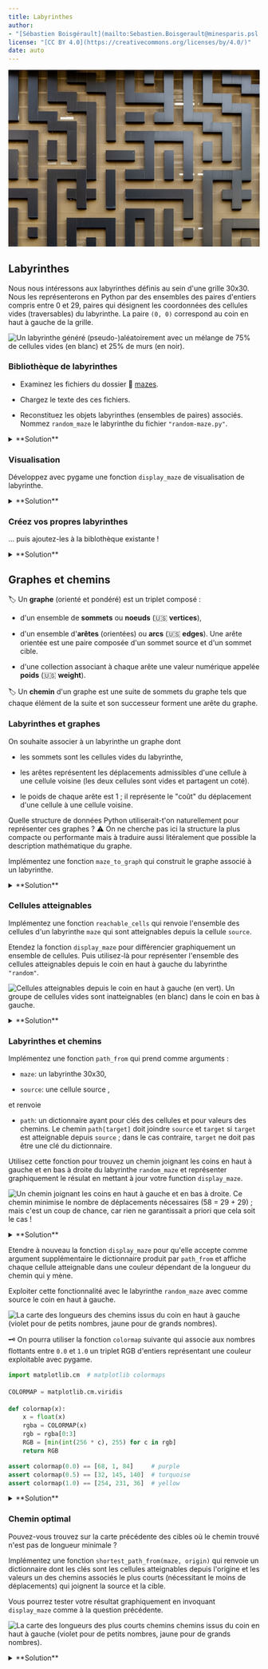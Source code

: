 ```yaml
---
title: Labyrinthes
author: 
- "[Sébastien Boisgérault](mailto:Sebastien.Boisgerault@minesparis.psl.eu), MINES Paris -- PSL"
license: "[CC BY 4.0](https://creativecommons.org/licenses/by/4.0/)"
date: auto
---
```


!["Maze" par [Mitchell Luo](https://unsplash.com/photos/z1c9juteR5c) sur [Unsplash](https://unsplash.com/)](images/mitchell-luo-z1c9juteR5c-unsplash.jpg)

Labyrinthes
--------------------------------------------------------------------------------

Nous nous intéressons aux labyrinthes définis au sein d'une grille 30x30.
Nous les représenterons en Python par des ensembles des paires d'entiers 
compris entre 0 et 29, paires qui désignent les coordonnées des cellules 
vides (traversables) du labyrinthe. 
La paire `(0, 0)` correspond au coin en haut à gauche de la grille.


![Un labyrinthe généré (pseudo-)aléatoirement avec un mélange de 
75% de cellules vides (en blanc) et 25% de murs (en noir).](images/random-maze.jpg)

### Bibliothèque de labyrinthes

  - Examinez les fichiers du dossier 📁 [mazes](https://github.com/boisgera/python-fr/tree/master/tps/maze/mazes).

  - Chargez le texte des ces fichiers.
  
  - Reconstituez les objets labyrinthes (ensembles de paires) associés.
    Nommez `random_maze` le labyrinthe du fichier
    `"random-maze.py"`.

<details>
<summary>
**Solution**
</summary>

Pour obtenir le labyrinthe du fichier `"random-maze.py"`:

```python
filename = "mazes/random-maze.py"
file = open(filename, mode="r", encoding="utf-8")
random_maze_repr = file.read()
file.close()
random_maze = eval(random_maze_repr)
```

</details>

### Visualisation

Développez avec pygame une fonction `display_maze` de visualisation de labyrinthe.


<details>
<summary>
**Solution**
</summary>

```python
# Pygame
import pygame as pg


# Constants
WIDTH, HEIGHT = 30, 30
CELL_SIZE = 20
FPS = 10
WHITE = (255, 255, 255)
BLACK = (0, 0, 0)

def draw_background(screen):
    screen.fill(BLACK)

def draw_walls(screen, maze):
    h = CELL_SIZE
    for x, y in maze:
        pg.draw.rect(screen, WHITE, (x * h, y * h, h, h))

def display_maze(maze):
    pg.init()
    pg.display.set_caption("Labyrinthes")
    width_height = (WIDTH * CELL_SIZE, HEIGHT * CELL_SIZE)
    screen = pg.display.set_mode(width_height)
    clock = pg.time.Clock()
    while True:
        events = pg.event.get()
        if any(event.type == pg.QUIT for event in events):
            break
        draw_background(screen)
        draw_walls(screen, maze)
        pg.display.update()
        clock.tick(FPS)
    pg.quit()
```

</details>


### Créez vos propres labyrinthes

... puis ajoutez-les à la biblothèque existante !

<details>
<summary>
**Solution**
</summary>

Par exemple pour créer un labyrinthe sans mur:

```python
empty_maze = set()
for y in range(0, HEIGHT):
    for x in range(0, WIDTH):
        empty_maze.add((x, y))
```

Puis pour le sauvegarder 

``` python
empty_maze_repr = repr(empty_maze)
file = open("mazes/empty_maze.py", "w", encoding="utf-8")
file.write(empty_maze_repr)
file.close()
```

</details>


Graphes et chemins
--------------------------------------------------------------------------------


🏷️ Un **graphe** (orienté et pondéré) est un triplet composé :

  - d'un ensemble de **sommets** ou **noeuds** (🇺🇸 **vertices**),

  - d'un ensemble d'**arêtes** (orientées) ou **arcs** (🇺🇸 **edges**). 
    Une arête orientée est une paire composée d'un sommet
    source et d'un sommet cible.

  - d'une collection associant à chaque arête une valeur numérique appelée **poids** (🇺🇸 **weight**).

🏷️ Un **chemin** d'un graphe est une suite de sommets du graphe tels que 
chaque élément de la suite et son successeur forment une arête du graphe.


### Labyrinthes et graphes
On souhaite associer à un labyrinthe un graphe dont

  - les sommets sont les cellules vides du labyrinthe,

  - les arêtes représentent les déplacements admissibles d'une cellule à 
    une cellule voisine (les deux cellules sont vides et partagent un coté). 

  - le poids de chaque arête est 1 ; il représente le "coût" du déplacement
    d'une cellule à une cellule voisine.

Quelle structure de données Python utiliserait-t'on naturellement
pour représenter ces graphes ? 
⚠️ On ne cherche pas ici la structure la plus compacte ou performante 
mais à traduire aussi litéralement que possible la description mathématique 
du graphe.

Implémentez une fonction `maze_to_graph` qui construit le graphe associé 
à un labyrinthe.

<details>
<summary>
**Solution**
</summary>

Il semble naturel de représenter 
les sommets comme un ensemble de paires d'entiers, les arêtes comme un ensemble
de paires de sommets et les poids comme un dictionnaire ayant
comme clés les sommets et comme valeur unique l'entier 1.

```python
def maze_to_graph(maze):
    vertices = set(maze)
    edges = set()
    weights = {}
    for vertex in vertices:
        x, y = vertex
        for (dx, dy) in [(-1, 0), (0, -1), (1, 0), (0, 1)]:
            neighbor = (x + dx, y + dy)
            if neighbor in vertices:
                edge = (vertex, neighbor)
                edges.add(edge)
                weights[edge] = 1
    return (vertices, edges, weights)
  ```

</details>

### Cellules atteignables

Implémentez une fonction `reachable_cells` qui renvoie l'ensemble
des cellules d'un labyrinthe `maze` qui sont atteignables depuis 
la cellule `source`.

Etendez la fonction `display_maze` pour différencier graphiquement 
un ensemble de cellules. Puis utilisez-là pour représenter l'ensemble
des cellules atteignables depuis le coin en haut à gauche du labyrinthe
`"random"`.

![Cellules atteignables depuis le coin en haut à gauche (en vert). 
Un groupe de cellules vides sont inatteignables (en blanc) dans le coin en bas à gauche.](images/reachable-cells.jpg)


<details>
<summary>
**Solution**
</summary>

```python
def reachable_cells(maze, source):
    vertices, edges, _ = maze_to_graph(maze)
    todo = {source}
    done = set()
    while todo:
        current = todo.pop()
        neighbors = {
            v for v in vertices 
            if (current, v) in edges
        }
        for n in neighbors:
            if n not in done:
                todo.add(n)
        done.add(current)
    return done
```

```python
LIGHT_GREEN = (128, 255, 128)

def draw_cells(screen):
    h = CELL_SIZE
    for x, y in cells:
        pg.draw.rect(screen, LIGHT_GREEN, (x * h, y * h, h, h))

def display_maze(maze, cells=None):
    pg.init()
    pg.display.set_caption("Labyrinthes")
    width_height = (WIDTH * CELL_SIZE, HEIGHT * CELL_SIZE)
    screen = pg.display.set_mode(width_height)
    clock = pg.time.Clock()
    while True:
        events = pg.event.get()
        if any(event.type == pg.QUIT for event in events):
            break
        draw_background(screen)
        draw_walls(screen, maze)
        if cells is not None:
            draw_cells(screen)
        pg.display.update()
        clock.tick(FPS)
    pg.quit()
```

```python
TOP_LEFT = (0, 0)
cells = reachable_cells(random_maze, source=TOP_LEFT)
display_maze(random_maze, cells=cells)
```

</details>


### Labyrinthes et chemins 

Implémentez une fonction `path_from` qui prend comme arguments :

  - `maze`: un labyrinthe 30x30,

  - `source`: une cellule source ,
  
et renvoie 

  - `path`: un dictionnaire ayant pour clés des cellules et 
    pour valeurs des chemins. Le chemin `path[target]` doit joindre 
    `source` et `target` si `target` est atteignable depuis `source` ; 
    dans le cas contraire, `target` ne doit pas être une clé du dictionnaire.

Utilisez cette fonction pour trouvez un chemin joignant les coins en haut à
gauche et en bas à droite du labyrinthe `random_maze` et représenter graphiquement
le résulat en mettant à jour votre function `display_maze`.


![Un chemin joignant les coins en haut à gauche et en bas à droite. 
Ce chemin minimise le nombre de déplacements nécessaires
(58 = 29 + 29) ; mais c'est un coup de chance, 
car rien ne garantissait a priori que cela soit le cas !](images/path.jpg)

<details>
<summary>
**Solution**
</summary>

Une solution possible consiste à définir :

```python
def path_from(maze, source):
    vertices, edges, _ = maze_to_graph(maze)
    todo = set()
    done = set()
    path = {}
    if source in maze:
       todo.add(source)
       path[source] = [source]
    while todo:
        current = todo.pop()
        neighbors = {
            v for v in vertices 
            if (current, v) in edges
        }
        for n in neighbors:
            if n not in done and n not in todo:
                path[n] = path[current] + [n]
                todo.add(n)
        done.add(current)
    return path
```

puis à étendre notre fonction `display_maze` de la façon suivante :

```python
PINK = (255, 128, 128)

def draw_path(screen, path):
    h = CELL_SIZE
    for x, y in path:
        pg.draw.rect(screen, PINK, (x * h, y * h, h, h))

def display_maze(maze, cells=None, path=None):
    pg.init()
    pg.display.set_caption("Labyrinthes")
    width_height = (WIDTH * CELL_SIZE, HEIGHT * CELL_SIZE)
    screen = pg.display.set_mode(width_height)
    clock = pg.time.Clock()
    while True:
        events = pg.event.get()
        if any(event.type == pg.QUIT for event in events):
            break
        draw_background(screen)
        draw_walls(screen, maze)
        if cells is not None:
            draw_cells(screen)
        if path is not None:
            draw_path(screen, path)
        pg.display.update()
        clock.tick(FPS)
    pg.quit()
```

On exploite ensuite ces fonctions de la façon suivante:

```python
target_to_path = path_from(random_maze, TOP_LEFT)
BOTTOM_RIGHT = (WIDTH - 1, HEIGHT - 1)
path = target_to_path[BOTTOM_RIGHT]
display_maze(random_maze, path=path)
```
</details>

Etendre à nouveau la fonction `display_maze` pour qu'elle accepte comme
argument supplémentaire le dictionnaire produit par `path_from`  et 
affiche chaque cellule atteignable dans une couleur dépendant 
de la longueur du chemin qui y mène.

Exploiter cette fonctionnalité avec le labyrinthe `random_maze` avec comme
source le coin en haut à gauche.


![La carte des longueurs des chemins issus du coin en haut à gauche (violet
pour de petits nombres, jaune pour de grands nombres).](images/map.jpg)


🗝️ On pourra utiliser la fonction `colormap` suivante qui associe aux nombres
flottants entre `0.0` et `1.0` un triplet RGB d'entiers représentant une couleur 
exploitable avec pygame.

```python
import matplotlib.cm  # matplotlib colormaps

COLORMAP = matplotlib.cm.viridis

def colormap(x):
    x = float(x)
    rgba = COLORMAP(x)
    rgb = rgba[0:3]
    RGB = [min(int(256 * c), 255) for c in rgb]
    return RGB
```

```python
assert colormap(0.0) == [68, 1, 84]     # purple
assert colormap(0.5) == [32, 145, 140]  # turquoise
assert colormap(1.0) == [254, 231, 36]  # yellow
```

<details>
<summary>**Solution**</summary>

```python
def draw_map(screen, map):
    h = CELL_SIZE
    v_max = max(v for v in map.values())
    for (x, y), v in map.items():
        pg.draw.rect(
            screen,
            colormap(float(v / v_max)),
            (x * h, y * h, h, h),
        )

def display_maze(maze, cells=None, path=None, map=None):
    pg.init()
    pg.display.set_caption("Labyrinthes")
    width_height = (WIDTH * CELL_SIZE, HEIGHT * CELL_SIZE)
    screen = pg.display.set_mode(width_height)
    clock = pg.time.Clock()
    while True:
        events = pg.event.get()
        if any(event.type == pg.QUIT for event in events):
            break
        draw_background(screen)
        draw_walls(screen, maze)
        if cells is not None:
            draw_cells(screen, cells)
        if map is not None:
            draw_map(screen, map)
        if path is not None:
            draw_path(screen, path)
        pg.display.update()
        clock.tick(FPS)
    pg.quit()
```

```python
map = {
    target: len(path) - 1 
    for target, path in target_to_path.items()
}
display_maze(random_maze, map=map)
```
</details>

### Chemin optimal 

Pouvez-vous trouvez sur la carte précédente des cibles où le chemin trouvé
n'est pas de longueur minimale ?

Implémentez une fonction `shortest_path_from(maze, origin)` qui renvoie un 
dictionnaire dont les clés sont les cellules atteignables depuis l'origine
et les valeurs un des chemins associés le plus courts (nécessitant le moins
de déplacements) qui joignent la source et la cible.

Vous pourrez tester votre résultat graphiquement en invoquant `display_maze`
comme à la question précédente.

![La carte des longueurs des plus courts chemins chemins issus du coin en haut à gauche (violet
pour de petits nombres, jaune pour de grands nombres).](images/optimal-map.jpg)

<details>
<summary>
**Solution**
</summary>

Par construction, si à chaque cellule cible le chemin associé est le plus court
possible, les longueurs des chemins entre deux cellules vides voisines ne 
peuvent différer que de -1, 0 ou 1. 
Par conséquent, il suffit de constater des écarts de couleurs
importants entre cellules voisines de la carte (correspondant à un écart de
longueur égal au moins à deux) pour en conclure qu'on a trouvé un chemin non
optimale. Et c'est bien le cas à quelques endroits sur la carte des longueurs
associée à l'algorithme `path_from`.

On va donc développer un algorithme nous assurant que la longueur est 
effectivement minimale.

```python
import math

def shortest_path_from(maze, source): 
    vertices, edges, weight = maze_to_graph(maze)
    distance, path = {}, {}
    todo = {source}
    distance[source] = 0
    path[source] = [source]
    while todo:
        current = todo.pop()
        neighbors = {
            v for v in vertices 
            if (current, v) in edges
        }
        for n in neighbors:
            d = distance[current] + weight[(current, n)]
            if d < distance.get(n, math.inf):
                distance[n] = d
                path[n] = path[current] + [n]
                todo.add(n)
    return path
```

On peut tracer la carte de couleurs correspondantes avec :

```python
target_to_path = shortest_path_from(random_maze, TOP_LEFT)
map = {
    target: len(path) - 1 
    for target, path in target_to_path.items()
}
display_maze(random_maze, map=map)
```


</details>

<!--

Performance
--------------------------------------------------------------------------------

Plusieurs stratégies permettent d'améliorer les performances de la recherche
des plus courts chemins, un point qui devient critique quand la taille des
labyrinthes augmente ; notamment le choix de structures de données plus 
efficaces, et choix d'algorithmes plus efficaces.

### Mesure de la performance

Dans tous les cas, pour mesurer les (éventuels) progrès réalisés,
nous pourrons afficher le temps passé à déterminer les chemins optimaux ;
par exemple :

``` python
start = time.time()
path = shortest_path(maze, origin)
stop = time.time()
print(f"elapsed time (secs): {stop - start}")
```

Pour obtenir une image plus précise de ce qui se passe, et savoir dans quelle 
partie du code le temps est passé, on pourra utiliser le projet

  - 🐍 <https://github.com/pyutils/line_profiler>

### Structure de données

La structure de données choisie initialement pour représenter les graphes
n'est pas nécessairement la mieux choisie. Déterminez dans votre algorithme
quelles sont les opérations les plus fréquemment utilisées ; adaptez 
votre représentation des graphes en conséquence et mesure le résultat.

-->

<!--

## Pour aller plus loin

### Algorithmes

Améliorez ensuite l'algorithme lui-même. On pourra notamment étudier le
classique : 

  - 🎓 <https://fr.wikipedia.org/wiki/Algorithme_de_Dijkstra>

-->